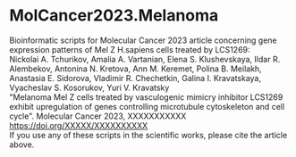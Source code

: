 # MolCancer2023.Melanoma
Bioinformatic scripts for Molecular Cancer 2023 article concerning gene expression patterns of Mel Z H.sapiens cells treated by LCS1269: 
<br>Nickolai A. Tchurikov, Amalia A. Vartanian, Elena S. Klushevskaya, Ildar R. Alembekov, Antonina N. Kretova, Ann M. Keremet, Polina B. Meilakh, Anastasia E. Sidorova, Vladimir R. Chechetkin, Galina I. Kravatskaya, Vyacheslav S. Kosorukov, Yuri V. Kravatsky
<br>"Melanoma Mel Z cells treated by vasculogenic mimicry inhibitor LCS1269 exhibit upregulation of genes controlling microtubule cytoskeleton and cell cycle". Molecular Cancer 2023, XXXXXXXXXXX
<br>https://doi.org/XXXXX/XXXXXXXXXX
<br>If you use any of these scripts in the scientific works, please cite the article above.
